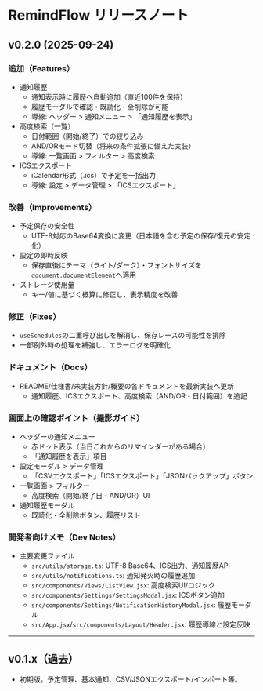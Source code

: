 # RemindFlow リリースノート

## v0.2.0 (2025-09-24)

### 追加（Features）
- 通知履歴
  - 通知表示時に履歴へ自動追加（直近100件を保持）
  - 履歴モーダルで確認・既読化・全削除が可能
  - 導線: ヘッダー > 通知メニュー > 「通知履歴を表示」
- 高度検索（一覧）
  - 日付範囲（開始/終了）での絞り込み
  - AND/ORモード切替（将来の条件拡張に備えた実装）
  - 導線: 一覧画面 > フィルター > 高度検索
- ICSエクスポート
  - iCalendar形式（.ics）で予定を一括出力
  - 導線: 設定 > データ管理 > 「ICSエクスポート」

### 改善（Improvements）
- 予定保存の安全性
  - UTF-8対応のBase64変換に変更（日本語を含む予定の保存/復元の安定化）
- 設定の即時反映
  - 保存直後にテーマ（ライト/ダーク）・フォントサイズを`document.documentElement`へ適用
- ストレージ使用量
  - キー/値に基づく概算に修正し、表示精度を改善

### 修正（Fixes）
- `useSchedules`の二重呼び出しを解消し、保存レースの可能性を排除
- 一部例外時の処理を補強し、エラーログを明確化

### ドキュメント（Docs）
- README/仕様書/未実装方針/概要の各ドキュメントを最新実装へ更新
  - 通知履歴、ICSエクスポート、高度検索（AND/OR・日付範囲）を追記

### 画面上の確認ポイント（撮影ガイド）
- ヘッダーの通知メニュー
  - 赤ドット表示（当日これからのリマインダーがある場合）
  - 「通知履歴を表示」項目
- 設定モーダル > データ管理
  - 「CSVエクスポート」「ICSエクスポート」「JSONバックアップ」ボタン
- 一覧画面 > フィルター
  - 高度検索（開始/終了日・AND/OR）UI
- 通知履歴モーダル
  - 既読化・全削除ボタン、履歴リスト

### 開発者向けメモ（Dev Notes）
- 主要変更ファイル
  - `src/utils/storage.ts`: UTF-8 Base64、ICS出力、通知履歴API
  - `src/utils/notifications.ts`: 通知発火時の履歴追加
  - `src/components/Views/ListView.jsx`: 高度検索UI/ロジック
  - `src/components/Settings/SettingsModal.jsx`: ICSボタン追加
  - `src/components/Settings/NotificationHistoryModal.jsx`: 履歴モーダル
  - `src/App.jsx`/`src/components/Layout/Header.jsx`: 履歴導線と設定反映

---

## v0.1.x（過去）
- 初期版。予定管理、基本通知、CSV/JSONエクスポート/インポート等。
